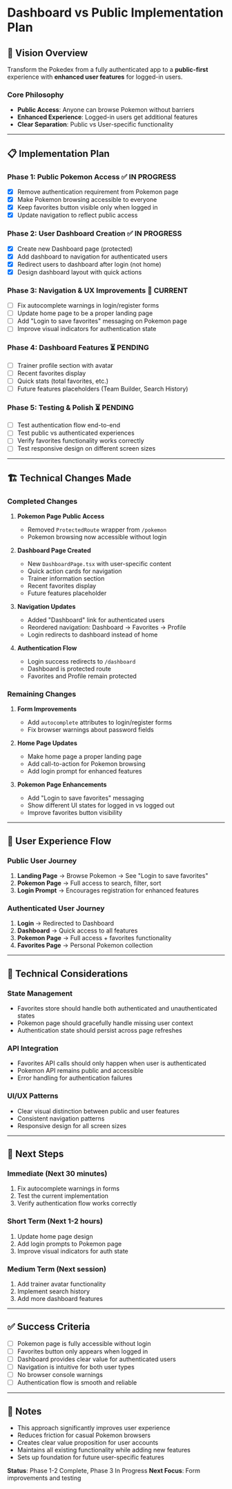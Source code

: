 # Dashboard vs Public Implementation Plan

## 🎯 **Vision Overview**

Transform the Pokedex from a fully authenticated app to a **public-first** experience with **enhanced user features** for logged-in users.

### **Core Philosophy**
- **Public Access**: Anyone can browse Pokemon without barriers
- **Enhanced Experience**: Logged-in users get additional features
- **Clear Separation**: Public vs User-specific functionality

---

## 📋 **Implementation Plan**

### **Phase 1: Public Pokemon Access** ✅ **IN PROGRESS**
- [x] Remove authentication requirement from Pokemon page
- [x] Make Pokemon browsing accessible to everyone
- [x] Keep favorites button visible only when logged in
- [x] Update navigation to reflect public access

### **Phase 2: User Dashboard Creation** ✅ **IN PROGRESS**
- [x] Create new Dashboard page (protected)
- [x] Add dashboard to navigation for authenticated users
- [x] Redirect users to dashboard after login (not home)
- [x] Design dashboard layout with quick actions

### **Phase 3: Navigation & UX Improvements** 🔄 **CURRENT**
- [ ] Fix autocomplete warnings in login/register forms
- [ ] Update home page to be a proper landing page
- [ ] Add "Login to save favorites" messaging on Pokemon page
- [ ] Improve visual indicators for authentication state

### **Phase 4: Dashboard Features** ⏳ **PENDING**
- [ ] Trainer profile section with avatar
- [ ] Recent favorites display
- [ ] Quick stats (total favorites, etc.)
- [ ] Future features placeholders (Team Builder, Search History)

### **Phase 5: Testing & Polish** ⏳ **PENDING**
- [ ] Test authentication flow end-to-end
- [ ] Test public vs authenticated experiences
- [ ] Verify favorites functionality works correctly
- [ ] Test responsive design on different screen sizes

---

## 🏗️ **Technical Changes Made**

### **Completed Changes**
1. **Pokemon Page Public Access**
   - Removed `ProtectedRoute` wrapper from `/pokemon`
   - Pokemon browsing now accessible without login

2. **Dashboard Page Created**
   - New `DashboardPage.tsx` with user-specific content
   - Quick action cards for navigation
   - Trainer information section
   - Recent favorites display
   - Future features placeholder

3. **Navigation Updates**
   - Added "Dashboard" link for authenticated users
   - Reordered navigation: Dashboard → Favorites → Profile
   - Login redirects to dashboard instead of home

4. **Authentication Flow**
   - Login success redirects to `/dashboard`
   - Dashboard is protected route
   - Favorites and Profile remain protected

### **Remaining Changes**
1. **Form Improvements**
   - Add `autocomplete` attributes to login/register forms
   - Fix browser warnings about password fields

2. **Home Page Updates**
   - Make home page a proper landing page
   - Add call-to-action for Pokemon browsing
   - Add login prompt for enhanced features

3. **Pokemon Page Enhancements**
   - Add "Login to save favorites" messaging
   - Show different UI states for logged in vs logged out
   - Improve favorites button visibility

---

## 🎨 **User Experience Flow**

### **Public User Journey**
1. **Landing Page** → Browse Pokemon → See "Login to save favorites"
2. **Pokemon Page** → Full access to search, filter, sort
3. **Login Prompt** → Encourages registration for enhanced features

### **Authenticated User Journey**
1. **Login** → Redirected to Dashboard
2. **Dashboard** → Quick access to all features
3. **Pokemon Page** → Full access + favorites functionality
4. **Favorites Page** → Personal Pokemon collection

---

## 🔧 **Technical Considerations**

### **State Management**
- Favorites store should handle both authenticated and unauthenticated states
- Pokemon page should gracefully handle missing user context
- Authentication state should persist across page refreshes

### **API Integration**
- Favorites API calls should only happen when user is authenticated
- Pokemon API remains public and accessible
- Error handling for authentication failures

### **UI/UX Patterns**
- Clear visual distinction between public and user features
- Consistent navigation patterns
- Responsive design for all screen sizes

---

## 🚀 **Next Steps**

### **Immediate (Next 30 minutes)**
1. Fix autocomplete warnings in forms
2. Test the current implementation
3. Verify authentication flow works correctly

### **Short Term (Next 1-2 hours)**
1. Update home page design
2. Add login prompts to Pokemon page
3. Improve visual indicators for auth state

### **Medium Term (Next session)**
1. Add trainer avatar functionality
2. Implement search history
3. Add more dashboard features

---

## ✅ **Success Criteria**

- [ ] Pokemon page is fully accessible without login
- [ ] Favorites button only appears when logged in
- [ ] Dashboard provides clear value for authenticated users
- [ ] Navigation is intuitive for both user types
- [ ] No browser console warnings
- [ ] Authentication flow is smooth and reliable

---

## 📝 **Notes**

- This approach significantly improves user experience
- Reduces friction for casual Pokemon browsers
- Creates clear value proposition for user accounts
- Maintains all existing functionality while adding new features
- Sets up foundation for future user-specific features

**Status**: Phase 1-2 Complete, Phase 3 In Progress
**Next Focus**: Form improvements and testing
